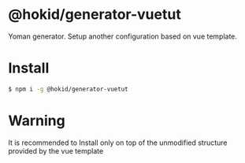 # @hokid/generator-vuetut

Yoman generator. Setup another configuration based on vue template.


# Install

```bash
$ npm i -g @hokid/generator-vuetut
```

# Warning

It is recommended to Install only on top of the unmodified structure provided by the vue template

